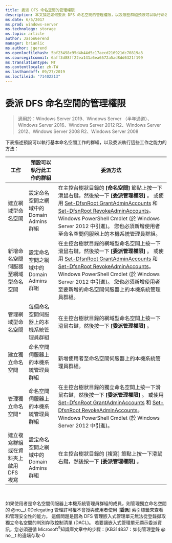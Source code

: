 ```yaml
---
title: 委派 DFS 命名空間的管理權限
description: 本文描述如何委派 DFS 命名空間的管理權限，以及哪些群組預設可以執行命名空間工作
ms.date: 6/5/2017
ms.prod: windows-server
ms.technology: storage
ms.topic: article
author: JasonGerend
manager: brianlic
ms.author: jgerend
ms.openlocfilehash: 5bf23498c95d4b44d5c17aecd216921dc70819a3
ms.sourcegitcommit: 6aff3d88ff22ea141a6ea6572a5ad8dd6321f199
ms.translationtype: MT
ms.contentlocale: zh-TW
ms.lasthandoff: 09/27/2019
ms.locfileid: "71402213"
---
```

# <a name="delegate-management-permissions-for-dfs-namespaces"></a>委派 DFS 命名空間的管理權限

> 適用於：Windows Server 2019、Windows Server （半年通道）、Windows Server 2016、Windows Server 2012 R2、Windows Server 2012、Windows Server 2008 R2、Windows Server 2008

下表描述預設可以執行基本命名空間工作的群組，以及委派執行這些工作之能力的方法：

|工作 | 預設可以執行此工作的群組 | 委派方法 |
|---|---|---|
|建立網域型命名空間|設定命名空間之網域中的 Domain Admins 群組|在主控台樹狀目錄的 **\[命名空間\]** 節點上按一下滑鼠右鍵，然後按一下 **\[委派管理權限\]** 。 或使用 [Set-DfsnRoot GrantAdminAccounts](https://technet.microsoft.com/itpro/powershell/windows/dfsn/set-dfsnroot) 和 [Set-DfsnRoot RevokeAdminAccounts](https://technet.microsoft.com/itpro/powershell/windows/dfsn/set-dfsnroot)。 Windows PowerShell Cmdlet (於 Windows Server 2012 中引進)。 您也必須新增使用者至命名空間伺服器上的本機系統管理員群組。|
|新增命名空間伺服器至網域型命名空間|設定命名空間之網域中的 Domain Admins 群組| 在主控台樹狀目錄的網域型命名空間上按一下滑鼠右鍵，然後按一下 **\[委派管理權限\]** 。 或使用 [Set-DfsnRoot GrantAdminAccounts](https://technet.microsoft.com/itpro/powershell/windows/dfsn/set-dfsnroot) 和 [Set-DfsnRoot RevokeAdminAccounts](https://technet.microsoft.com/itpro/powershell/windows/dfsn/set-dfsnroot)。 Windows PowerShell Cmdlet (於 Windows Server 2012 中引進)。 您也必須新增使用者至要新增的命名空間伺服器上的本機系統管理員群組。|
|管理網域型命名空間|每個命名空間伺服器上的本機系統管理員群組| 在主控台樹狀目錄的網域型命名空間上按一下滑鼠右鍵，然後按一下 **\[委派管理權限\]** 。 |
|建立獨立命名空間|命名空間伺服器上的本機系統管理員群組| 新增使用者至命名空間伺服器上的本機系統管理員群組。 |
|管理獨立命名空間*|命名空間伺服器上的本機系統管理員群組| 在主控台樹狀目錄的獨立命名空間上按一下滑鼠右鍵，然後按一下 **\[委派管理權限\]** 。 或使用 [Set-DfsnRoot GrantAdminAccounts](https://technet.microsoft.com/itpro/powershell/windows/dfsn/set-dfsnroot) 和 [Set-DfsnRoot RevokeAdminAccounts](https://technet.microsoft.com/itpro/powershell/windows/dfsn/set-dfsnroot)。 Windows PowerShell Cmdlet (於 Windows Server 2012 中引進)。|
|建立複寫群組或在資料夾上啟用 DFS 複寫|設定命名空間之網域中的 Domain Admins 群組| 在主控台樹狀目錄的 \[複寫\] 節點上按一下滑鼠右鍵，然後按一下 **\[委派管理權限\]** 。 |

<br />

如果使用者是命名空間伺服器上本機系統管理員群組的成員，則管理獨立命名空間的 @no__t 0Delegating 管理許可權不會授與使用者使用 [**委派**] 索引標籤來查看和管理安全性的能力。 這個問題是因為 DFS 管理嵌入式管理單元無法從登錄擷取獨立命名空間的判別存取控制清單 (DACL)。 若要讓嵌入式管理單元顯示委派資訊，您必須遵循 Microsoft<sup>®</sup>知識庫文章中的步驟：[KB314837：如何管理登錄 @ no__t 的遠端存取-0
